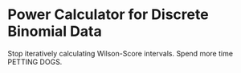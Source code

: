 # Power Calculator for Discrete Binomial Data

Stop iteratively calculating Wilson-Score intervals.
Spend more time PETTING DOGS.
